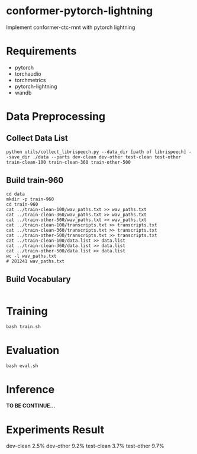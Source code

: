 # conformer-pytorch-lightning
Implement conformer-ctc-rnnt with pytorch lightning

# Requirements
- pytorch
- torchaudio
- torchmetrics
- pytorch-lightning
- wandb

# Data Preprocessing

## Collect Data List
```shell
python utils/collect_librispeech.py --data_dir [path of librispeech] --save_dir ./data --parts dev-clean dev-other test-clean test-other train-clean-100 train-clean-360 train-other-500
```

## Build train-960
```shell
cd data
mkdir -p train-960
cd train-960
cat ../train-clean-100/wav_paths.txt >> wav_paths.txt
cat ../train-clean-360/wav_paths.txt >> wav_paths.txt
cat ../train-other-500/wav_paths.txt >> wav_paths.txt
cat ../train-clean-100/transcripts.txt >> transcripts.txt
cat ../train-clean-360/transcripts.txt >> transcripts.txt
cat ../train-other-500/transcripts.txt >> transcripts.txt
cat ../train-clean-100/data.list >> data.list
cat ../train-clean-360/data.list >> data.list
cat ../train-other-500/data.list >> data.list
wc -l wav_paths.txt
# 281241 wav_paths.txt
```

## Build Vocabulary
```shell

```


# Training

```shell
bash train.sh
```

# Evaluation
```shell
bash eval.sh
```

# Inference

**TO BE CONTINUE...**


# Experiments Result
dev-clean 2.5%
dev-other 9.2%
test-clean 3.7%
test-other 9.7%
